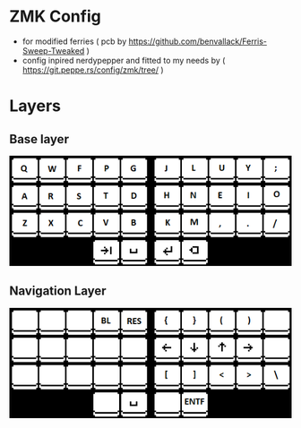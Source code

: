 # ZMK Config
- for modified ferries ( pcb by https://github.com/benvallack/Ferris-Sweep-Tweaked )
- config inpired nerdypepper and fitted to my needs by ( https://git.peppe.rs/config/zmk/tree/ )

# Layers

## Base layer
![Base layer](/pics/base.png "Base Layer")

## Navigation Layer
![Nav layer](/pics/nav.png "Navigation Layer")
